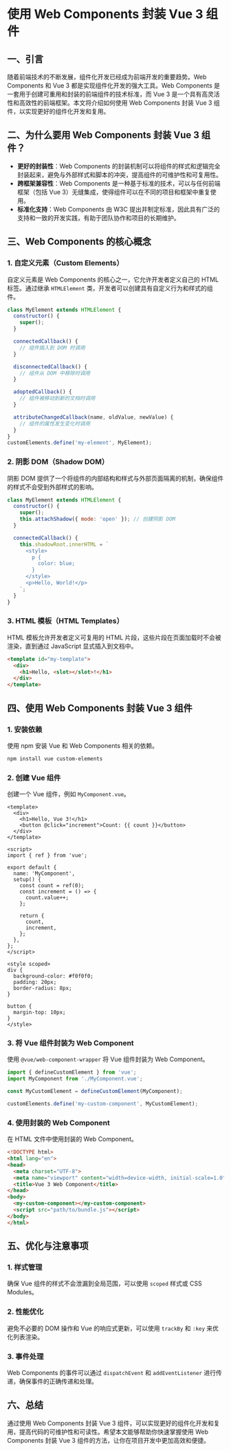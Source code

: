# 使用 Web Components 封装 Vue 3 组件

## 一、引言

随着前端技术的不断发展，组件化开发已经成为前端开发的重要趋势。Web Components 和 Vue 3 都是实现组件化开发的强大工具。Web Components 是一套用于创建可重用和封装的前端组件的技术标准，而 Vue 3 是一个具有高灵活性和高效性的前端框架。本文将介绍如何使用 Web Components 封装 Vue 3 组件，以实现更好的组件化开发和复用。

## 二、为什么要用 Web Components 封装 Vue 3 组件？

- **更好的封装性**：Web Components 的封装机制可以将组件的样式和逻辑完全封装起来，避免与外部样式和脚本的冲突，提高组件的可维护性和可复用性。
- **跨框架兼容性**：Web Components 是一种基于标准的技术，可以与任何前端框架（包括 Vue 3）无缝集成，使得组件可以在不同的项目和框架中重复使用。
- **标准化支持**：Web Components 由 W3C 提出并制定标准，因此具有广泛的支持和一致的开发实践，有助于团队协作和项目的长期维护。

## 三、Web Components 的核心概念

### 1. 自定义元素（Custom Elements）

自定义元素是 Web Components 的核心之一，它允许开发者定义自己的 HTML 标签。通过继承 `HTMLElement` 类，开发者可以创建具有自定义行为和样式的组件。

```javascript
class MyElement extends HTMLElement {
  constructor() {
    super();
  }

  connectedCallback() {
    // 组件插入到 DOM 时调用
  }

  disconnectedCallback() {
    // 组件从 DOM 中移除时调用
  }

  adoptedCallback() {
    // 组件被移动到新的文档时调用
  }

  attributeChangedCallback(name, oldValue, newValue) {
    // 组件的属性发生变化时调用
  }
}
customElements.define('my-element', MyElement);
```

### 2. 阴影 DOM（Shadow DOM）

阴影 DOM 提供了一个将组件的内部结构和样式与外部页面隔离的机制，确保组件的样式不会受到外部样式的影响。

```javascript
class MyElement extends HTMLElement {
  constructor() {
    super();
    this.attachShadow({ mode: 'open' }); // 创建阴影 DOM
  }

  connectedCallback() {
    this.shadowRoot.innerHTML = `
      <style>
        p {
          color: blue;
        }
      </style>
      <p>Hello, World!</p>
    `;
  }
}
```

### 3. HTML 模板（HTML Templates）

HTML 模板允许开发者定义可复用的 HTML 片段，这些片段在页面加载时不会被渲染，直到通过 JavaScript 显式插入到文档中。

```html
<template id="my-template">
  <div>
    <h1>Hello, <slot></slot>!</h1>
  </div>
</template>
```

## 四、使用 Web Components 封装 Vue 3 组件

### 1. 安装依赖

使用 npm 安装 Vue 和 Web Components 相关的依赖。

```bash
npm install vue custom-elements
```

### 2. 创建 Vue 组件

创建一个 Vue 组件，例如 `MyComponent.vue`。

```vue
<template>
  <div>
    <h1>Hello, Vue 3!</h1>
    <button @click="increment">Count: {{ count }}</button>
  </div>
</template>

<script>
import { ref } from 'vue';

export default {
  name: 'MyComponent',
  setup() {
    const count = ref(0);
    const increment = () => {
      count.value++;
    };

    return {
      count,
      increment,
    };
  },
};
</script>

<style scoped>
div {
  background-color: #f0f0f0;
  padding: 20px;
  border-radius: 8px;
}

button {
  margin-top: 10px;
}
</style>
```

### 3. 将 Vue 组件封装为 Web Component

使用 `@vue/web-component-wrapper` 将 Vue 组件封装为 Web Component。

```javascript
import { defineCustomElement } from 'vue';
import MyComponent from './MyComponent.vue';

const MyCustomElement = defineCustomElement(MyComponent);

customElements.define('my-custom-component', MyCustomElement);
```

### 4. 使用封装的 Web Component

在 HTML 文件中使用封装的 Web Component。

```html
<!DOCTYPE html>
<html lang="en">
<head>
  <meta charset="UTF-8">
  <meta name="viewport" content="width=device-width, initial-scale=1.0">
  <title>Vue 3 Web Component</title>
</head>
<body>
  <my-custom-component></my-custom-component>
  <script src="path/to/bundle.js"></script>
</body>
</html>
```

## 五、优化与注意事项

### 1. 样式管理

确保 Vue 组件的样式不会泄漏到全局范围，可以使用 `scoped` 样式或 CSS Modules。

### 2. 性能优化

避免不必要的 DOM 操作和 Vue 的响应式更新，可以使用 `trackBy` 和 `:key` 来优化列表渲染。

### 3. 事件处理

Web Components 的事件可以通过 `dispatchEvent` 和 `addEventListener` 进行传递，确保事件的正确传递和处理。

## 六、总结

通过使用 Web Components 封装 Vue 3 组件，可以实现更好的组件化开发和复用，提高代码的可维护性和可读性。希望本文能够帮助你快速掌握使用 Web Components 封装 Vue 3 组件的方法，让你在项目开发中更加高效和便捷。
